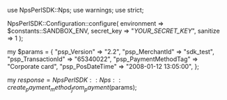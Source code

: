use NpsPerlSDK::Nps;
use warnings;
use strict;

NpsPerlSDK::Configuration::configure( 
    environment => $constants::SANDBOX_ENV,
    secret_key => "_YOUR_SECRET_KEY_",
    sanitize => 1 
    );

my $params = {
    "psp_Version" => "2.2",
    "psp_MerchantId" => "sdk_test",
    "psp_TransactionId" => "65340022",
    "psp_PaymentMethodTag" => "Corporate card",
    "psp_PosDateTime" => "2008-01-12 13:05:00",
};

my $response = NpsPerlSDK::Nps::create_payment_method_from_payment($params);
